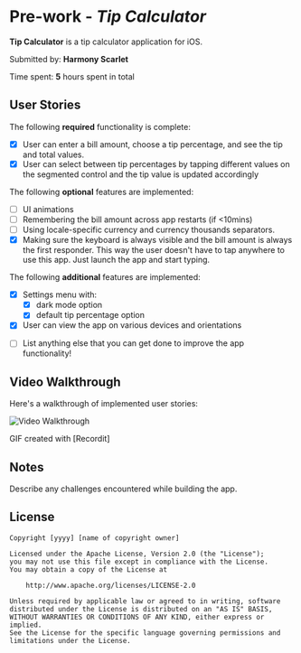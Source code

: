 # Pre-work - *Tip Calculator*

**Tip Calculator** is a tip calculator application for iOS.

Submitted by: **Harmony Scarlet**

Time spent: **5** hours spent in total

## User Stories

The following **required** functionality is complete:

* [x] User can enter a bill amount, choose a tip percentage, and see the tip and total values.
* [x] User can select between tip percentages by tapping different values on the segmented control and the tip value is updated accordingly

The following **optional** features are implemented:

* [ ] UI animations
* [ ] Remembering the bill amount across app restarts (if <10mins)
* [ ] Using locale-specific currency and currency thousands separators.
* [X] Making sure the keyboard is always visible and the bill amount is always the first responder. This way the user doesn't have to tap anywhere to use this app. Just launch the app and start typing.

The following **additional** features are implemented:
* [x] Settings menu with:
    - [x] dark mode option
    - [x] default tip percentage option
* [x] User can view the app on various devices and orientations
    
- [ ] List anything else that you can get done to improve the app functionality!

## Video Walkthrough

Here's a walkthrough of implemented user stories:

<img src='http://g.recordit.co/5RC7mbgc65.gif' title='Video Walkthrough' width='' alt='Video Walkthrough' />

GIF created with [Recordit]

## Notes

Describe any challenges encountered while building the app.

## License

    Copyright [yyyy] [name of copyright owner]

    Licensed under the Apache License, Version 2.0 (the "License");
    you may not use this file except in compliance with the License.
    You may obtain a copy of the License at

        http://www.apache.org/licenses/LICENSE-2.0

    Unless required by applicable law or agreed to in writing, software
    distributed under the License is distributed on an "AS IS" BASIS,
    WITHOUT WARRANTIES OR CONDITIONS OF ANY KIND, either express or implied.
    See the License for the specific language governing permissions and
    limitations under the License.
